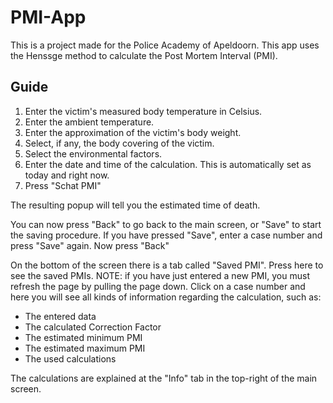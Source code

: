 # PMI-App

This is a project made for the Police Academy of Apeldoorn. This app uses the Henssge method to calculate the Post Mortem Interval (PMI). 

## Guide

1. Enter the victim's measured body temperature in Celsius.
2. Enter the ambient temperature.
3. Enter the approximation of the victim's body weight.
4. Select, if any, the body covering of the victim.
5. Select the environmental factors.
6. Enter the date and time of the calculation. This is automatically set as today and right now. 
7. Press "Schat PMI" 

The resulting popup will tell you the estimated time of death.

You can now press "Back" to go back to the main screen, or "Save" to start the saving procedure. 
If you have pressed "Save", enter a case number and press "Save" again.
Now press "Back"

On the bottom of the screen there is a tab called "Saved PMI". Press here to see the saved PMIs. NOTE: if you have just entered a new PMI, you must refresh the page by pulling the page down. Click on a case number and here you will see all kinds of information regarding the calculation, such as:

* The entered data
* The calculated Correction Factor
* The estimated minimum PMI
* The estimated maximum PMI
* The used calculations

The calculations are explained at the "Info" tab in the top-right of the main screen.

